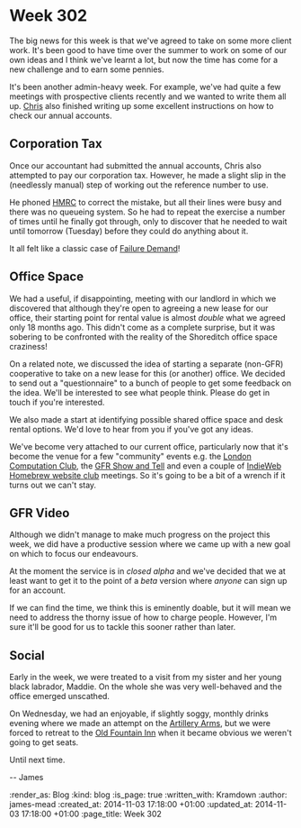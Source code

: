 Week 302
========

The big news for this week is that we've agreed to take on some more client work. It's been good to have time over the summer to work on some of our own ideas and I think we've learnt a lot, but now the time has come for a new challenge and to earn some pennies.

It's been another admin-heavy week. For example, we've had quite a few meetings with prospective clients recently and we wanted to write them all up. [Chris][] also finished writing up some excellent instructions on how to check our annual accounts.


## Corporation Tax

Once our accountant had submitted the annual accounts, Chris also attempted to pay our corporation tax. However, he made a slight slip in the (needlessly manual) step of working out the reference number to use.

He phoned [HMRC][] to correct the mistake, but all their lines were busy and there was no queueing system. So he had to repeat the exercise a number of times until he finally got through, only to discover that he needed to wait until tomorrow (Tuesday) before they could do anything about it.

It all felt like a classic case of [Failure Demand][]!


## Office Space

We had a useful, if disappointing, meeting with our landlord in which we discovered that although they're open to agreeing a new lease for our office, their starting point for rental value is almost *double* what we agreed only 18 months ago. This didn't come as a complete surprise, but it was sobering to be confronted with the reality of the Shoreditch office space craziness!

On a related note, we discussed the idea of starting a separate (non-GFR) cooperative to take on a new lease for this (or another) office. We decided to send out a "questionnaire" to a bunch of people to get some feedback on the idea. We'll be interested to see what people think. Please do get in touch if you're interested.

We also made a start at identifying possible shared office space and desk rental options. We'd love to hear from you if you've got any ideas.

We've become very attached to our current office, particularly now that it's become the venue for a few "community" events e.g. the [London Computation Club][], the [GFR Show and Tell][] and even a couple of [IndieWeb Homebrew website club][] meetings. So it's going to be a bit of a wrench if it turns out we can't stay.


## GFR Video

Although we didn't manage to make much progress on the project this week, we did have a productive session where we came up with a new goal on which to focus our endeavours.

At the moment the service is in _closed alpha_ and we've decided that we at least want to get it to the point of a _beta_ version where *anyone* can sign up for an account.

If we can find the time, we think this is eminently doable, but it will mean we need to address the thorny issue of how to charge people. However, I'm sure it'll be good for us to tackle this sooner rather than later.


## Social

Early in the week, we were treated to a visit from my sister and her young black labrador, Maddie. On the whole she was very well-behaved and the office emerged unscathed.

On Wednesday, we had an enjoyable, if slightly soggy, monthly drinks evening where we made an attempt on the [Artillery Arms][], but we were forced to retreat to the [Old Fountain Inn][] when it became obvious we weren't going to get seats.

Until next time.

-- James


[Chris]: /chris-roos
[HMRC]: http://www.hmrc.gov.uk/
[Failure Demand]: http://en.wikipedia.org/wiki/Failure_demand
[London Computation Club]: http://london.computation.club/
[GFR Show and Tell]: http://lanyrd.com/series/gfr-show-and-tell/
[IndieWeb Homebrew website club]: /the-first-london-indieweb-homebrew-website-club
[Artillery Arms]: http://artillery-arms.co.uk/
[Old Fountain Inn]: http://www.oldfountain.co.uk/


:render_as: Blog
:kind: blog
:is_page: true
:written_with: Kramdown
:author: james-mead
:created_at: 2014-11-03 17:18:00 +01:00
:updated_at: 2014-11-03 17:18:00 +01:00
:page_title: Week 302
